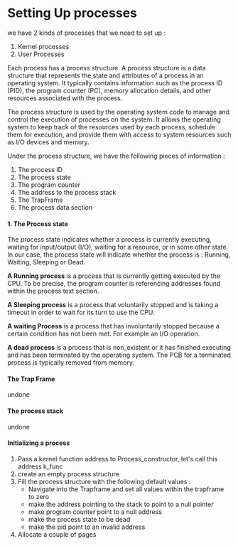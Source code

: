 # Setting Up processes

we have 2 kinds of processes that we need to set up :
1. Kernel processes
2. User Processes

Each process has a process structure. A process structure is a data structure that represents the state and attributes of a process in an operating system. It typically contains information such as the process ID (PID), the program counter (PC), memory allocation details, and other resources associated with the process.

The process structure is used by the operating system code to manage and control the execution of processes on the system. It allows the operating system to keep track of the resources used by each process, schedule them for execution, and provide them with access to system resources such as I/O devices and memory.

Under the process structure, we have the following pieces of information :
1. The process ID
2. The process state
3. The program counter
4. The address to the process stack
5. The TrapFrame
6. The process data section


#### 1. The Process state
The process state indicates whether a process is currently executing, waiting for input/output (I/O), waiting for a resource, or in some other state.  
In our case, the process state will indicate whether the process is : Running, Waiting, Sleeping or Dead.

**A Running process** is a process that is currently getting executed by the CPU. To be precise, the program counter is referencing addresses found within the process text section.

**A Sleeping process** is a process that voluntarily stopped and is taking a timeout in order to wait for its turn to use the CPU.

**A waiting Process** is a process that has involuntarily stopped because a certain condition has not been met. For example an I/O operation.

**A dead process** is a process that is non_existent or it has finished executing and has been terminated by the operating system. The PCB for a terminated process is typically removed from memory. 


#### The Trap Frame
undone

#### The process stack
undone

#### Initializing a process
1. Pass a kernel function address to Process_constructor, let's call this address k_func
2. create an empty process structure
3. Fill the process structure with the following default values :
   - Navigate into the Trapframe and set all values within the trapframe to zero
   - make the address pointing to the stack to point to a null pointer
   - make program counter point to a null address
   - make the process state to be dead
   - make the pid point to an invalid address
4. Allocate a couple of pages 


